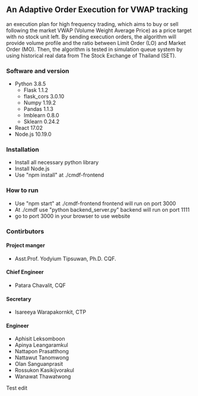 ## An Adaptive Order Execution for VWAP tracking
an execution plan for high
frequency trading, which aims to buy or sell following the market
VWAP (Volume Weight Average Price) as a price target with
no stock unit left. By sending execution orders, the algorithm
will provide volume profile and the ratio between Limit Order
(LO) and Market Order (MO). Then, the algorithm is tested in
simulation queue system by using historical real data from The
Stock Exchange of Thailand (SET).
### Software and version
* Python 3.8.5
    * Flask 1.1.2
    * flask_cors 3.0.10
    * Numpy 1.19.2
    * Pandas 1.1.3
    * Imblearn 0.8.0
    * Sklearn 0.24.2
* React 17.02
* Node.js 10.19.0

### Installation
* Install all necessary python library
* Install Node.js
* Use "npm install" at ./cmdf-frontend

### How to run
* Use "npm start" at ./cmdf-frontend frontend will run on port 3000
* At ./cmdf use "python backend_server.py" backend will run on port 1111
* go to port 3000 in your browser to use website

### Contirbutors
#### Project manger
* Asst.Prof. Yodyium Tipsuwan, Ph.D. CQF.
#### Chief Engineer
* Patara Chavalit, CQF
#### Secretary
* Isareeya Warapakornkit, CTP
#### Engineer
* Aphisit    Leksomboon
* Apinya     Leangaramkul
* Nattapon Prasatthong
* Nattawut Tanomwong
* Olan    Sanguanprasit
* Rossukon Kasikijvorakul
* Wanawat    Thawatwong

Test edit
